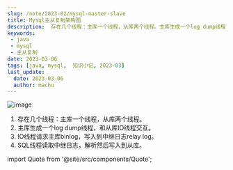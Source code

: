 ```yaml
---
slug: /note/2023-02/mysql-master-slave
title: Mysql主从复制架构图
description:  存在几个线程：主库一个线程，从库两个线程。主库生成一个log dump线程，和从库IO线程交互。
keywords:
 - java
 - mysql
 - 主从复制
date: 2023-03-06
tags: [java, mysql,  知识小记, 2023-03]
last_update:
  date: 2023-03-06
  author: machu
---
```


![image](https://user-images.githubusercontent.com/49633468/223151012-021aef5e-98f4-4fa0-bf4f-09e8590fb42b.png)


1. 存在几个线程：主库一个线程，从库两个线程。
2. 主库生成一个log dump线程，和从库IO线程交互。
3. IO线程请求主库binlog，写入到中继日志relay log。
4. SQL线程读取中继日志，解析然后写入到从库。


import Quote from '@site/src/components/Quote';

> <Quote></Quote>
